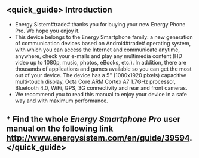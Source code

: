 ## <quick_guide> Introduction

* Energy Sistem#trade# thanks you for buying your new Energy Phone Pro. We hope you enjoy it.
* This device belongs to the Energy Smartphone family:  a new generation of communication devices
based on Android#trade# operating system, with which you can access the Internet and communicate anytime, 
anywhere, check your e-mails and play any multimedia content (HD video
up to 1080p, music, photos, eBooks, etc.).
In addition, there are thousands of applications and games available so you can get the most out of your 
device.
The device has a 5" (1080x1920 pixels) capacitive multi-touch display, Octa Core ARM Cortex
A7 1.7GHz processor, Bluetooth 4.0, WiFi, GPS, 3G connectivity and rear and front cameras.
* We recommend you to read this manual to enjoy your device in a safe way and 
with maximum performance.

## <unique> * Find the whole *Energy Smartphone Pro* user manual on the following link   http://www.energysistem.com/en/guide/39594. </unique> </quick_guide>
